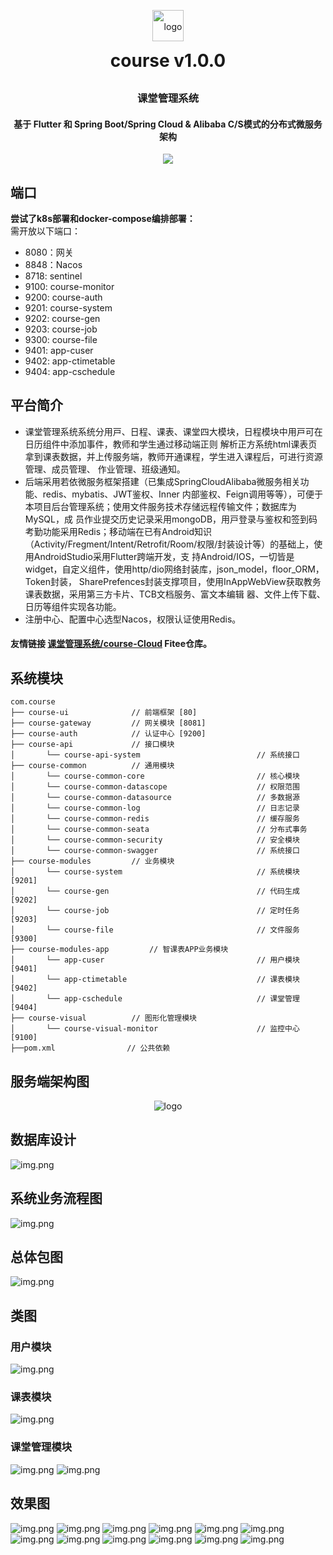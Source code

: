 <p align="center">
	<img alt="logo" src="./asset/smart_schedule.png" style="height: 50px;line-height: 50px;width: 50px;">
</p>
<h1 align="center" style="margin: 5px 0 30px; font-weight: bold;">course v1.0.0</h1>
<h3 align="center">课堂管理系统</h3>
<h4 align="center">基于 Flutter 和 Spring Boot/Spring Cloud & Alibaba C/S模式的分布式微服务架构</h4>
<p align="center">
<a href="https://gitee.com/SeaLandShell/SmartTimetableSchedule">
    <img src="https://img.shields.io/badge/course-v1.0.0-brightgreen.svg"></a>

[//]: # (<a href="https://gitee.com/SeaLandShell/SmartTimetableSchedule/backend/LICENSE"><img src="https://img.shields.io/github/license/mashape/apistatus.svg"></a>)
</p>

## 端口
**尝试了k8s部署和docker-compose编排部署：**\
需开放以下端口：
- 8080：网关
- 8848：Nacos
- 8718: sentinel
- 9100: course-monitor
- 9200: course-auth
- 9201: course-system
- 9202: course-gen
- 9203: course-job
- 9300: course-file
- 9401: app-cuser
- 9402: app-ctimetable
- 9404: app-cschedule

## 平台简介

* 课堂管理系统系统分⽤⼾、⽇程、课表、课堂四⼤模块，⽇程模块中⽤⼾可在⽇历组件中添加事件，教师和学⽣通过移动端正则
解析正⽅系统html课表⻚拿到课表数据，并上传服务端，教师开通课程，学⽣进⼊课程后，可进⾏资源管理、成员管理、
作业管理、班级通知。
* 后端采⽤若依微服务框架搭建（已集成SpringCloudAlibaba微服务相关功能、redis、mybatis、JWT鉴权、Inner
  内部鉴权、Feign调⽤等等），可便于本项⽬后台管理系统；使⽤⽂件服务技术存储远程传输⽂件；数据库为MySQL，成
  员作业提交历史记录采⽤mongoDB，⽤⼾登录与鉴权和签到码考勤功能采⽤Redis；移动端在已有Android知识
  （Activity/Fregment/Intent/Retrofit/Room/权限/封装设计等）的基础上，使⽤AndroidStudio采⽤Flutter跨端开发，⽀
  持Android/IOS，⼀切皆是widget，⾃定义组件，使⽤http/dio⽹络封装库，json_model，floor_ORM，Token封装，
  SharePrefences封装⽀撑项⽬，使⽤InAppWebView获取教务课表数据，采⽤第三⽅卡⽚、TCB⽂档服务、富⽂本编辑
  器、⽂件上传下载、⽇历等组件实现各功能。
* 注册中心、配置中心选型Nacos，权限认证使用Redis。

#### 友情链接 [课堂管理系统/course-Cloud](https://gitee.com/SeaLandShell/SmartTimetableSchedule) Fitee仓库。

## 系统模块

~~~
com.course     
├── course-ui              // 前端框架 [80]
├── course-gateway         // 网关模块 [8081]
├── course-auth            // 认证中心 [9200]
├── course-api             // 接口模块
│       └── course-api-system                          // 系统接口
├── course-common          // 通用模块
│       └── course-common-core                         // 核心模块
│       └── course-common-datascope                    // 权限范围
│       └── course-common-datasource                   // 多数据源
│       └── course-common-log                          // 日志记录
│       └── course-common-redis                        // 缓存服务
│       └── course-common-seata                        // 分布式事务
│       └── course-common-security                     // 安全模块
│       └── course-common-swagger                      // 系统接口
├── course-modules         // 业务模块
│       └── course-system                              // 系统模块 [9201]
│       └── course-gen                                 // 代码生成 [9202]
│       └── course-job                                 // 定时任务 [9203]
│       └── course-file                                // 文件服务 [9300]
├── course-modules-app         // 智课表APP业务模块
│       └── app-cuser                                  // 用户模块 [9401]
│       └── app-ctimetable                             // 课表模块 [9402]
│       └── app-cschedule                              // 课堂管理 [9404]
├── course-visual          // 图形化管理模块
│       └── course-visual-monitor                      // 监控中心 [9100]
├──pom.xml                // 公共依赖
~~~

## 服务端架构图
<p align="center">
	<img alt="logo" src="./product/designImg/微服务基础架构.jpg" style="">
</p>

## 数据库设计
![img.png](./product/designImg/ER图.jpg)
## 系统业务流程图
![img.png](./product/designImg/业务流程图.jpg)
## 总体包图
![img.png](./product/designImg/课堂管理系统总体包图.jpg)
## 类图
### 用户模块
![img.png](./product/designImg/用户UML类图.jpg)
### 课表模块
![img.png](./product/designImg/课表模块UML类图.jpg)
### 课堂管理模块
![img.png](./product/designImg/课堂管理模块总体类图.jpg)
![img.png](./product/designImg/课堂管理模块主要类图.jpg)
## 效果图
![img.png](./product/designImg/result/1login.png)
![img.png](./product/designImg/result/0ahome.png)
![img.png](./product/designImg/result/2calendar.png)
![img.png](./product/designImg/result/3timetable.png)
![img.png](./product/designImg/result/4timetable1.png)
![img.png](./product/designImg/result/5start.png)
![img.png](./product/designImg/result/6resource.png)
![img.png](./product/designImg/result/7sturesource.png)
![img.png](./product/designImg/result/8member.png)
![img.png](./product/designImg/result/9homework.png)
![img.png](./product/designImg/result/10detail.png)
![img.png](./product/designImg/result/11personal.png)